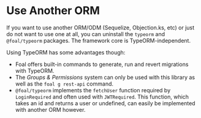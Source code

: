 # Use Another ORM

If you want to use another ORM/ODM \(Sequelize, Objection.ks, etc\) or just do not want to use one at all, you can uninstall the `typeorm` and `@foal/typeorm` packages. The framework core is TypeORM-independent.

Using TypeORM has some advantages though:

* Foal offers built-in commands to generate, run and revert migrations with TypeORM.
* The _Groups & Permissions_ system can only be used with this library as well as the `foal g rest-api` command.
* `@foal/typeorm` implements the `fetchUser` function required by `LoginRequired` and often used with `JWTRequired`. This function, which takes an id and returns a user or undefined, can easily be implemented with another ORM however.

